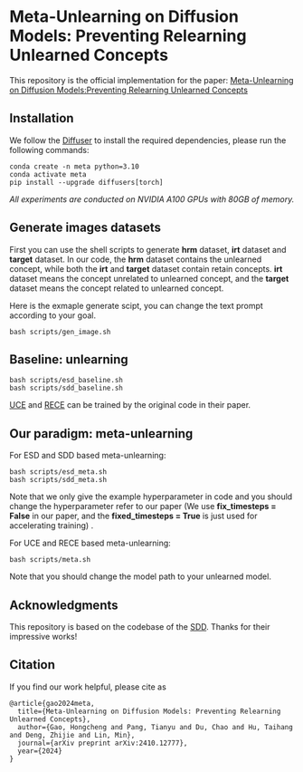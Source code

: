 # Meta-Unlearning on Diffusion Models: Preventing Relearning Unlearned Concepts

This repository is the official implementation for the paper: [Meta-Unlearning on Diffusion Models:Preventing Relearning Unlearned Concepts](https://arxiv.org/abs/2410.12777)

## Installation

We follow the [Diffuser](https://github.com/huggingface/diffusers) to install the required dependencies, please run the following commands:

```shell
conda create -n meta python=3.10
conda activate meta
pip install --upgrade diffusers[torch]
```

*All experiments are conducted on NVIDIA A100 GPUs with 80GB of memory.*

## Generate images datasets
First you can use the shell scripts to generate **hrm** dataset, **irt** dataset and **target** dataset. In our code, the **hrm** dataset contains the unlearned concept, while both the **irt** and **target** dataset contain retain concepts. **irt** dataset means the concept unrelated to unlearned concept, and the **target** dataset means the concept related to unlearned concept. 

Here is the exmaple generate scipt, you can change the text prompt according to your goal.
```shell
bash scripts/gen_image.sh
```

## Baseline: unlearning

```shell
bash scripts/esd_baseline.sh
bash scripts/sdd_baseline.sh
```

[UCE](https://github.com/rohitgandikota/unified-concept-editing) and [RECE](https://github.com/CharlesGong12/RECE) can be trained by the original code in their paper.


## Our paradigm: meta-unlearning

For ESD and SDD based meta-unlearning:

```shell
bash scripts/esd_meta.sh
bash scripts/sdd_meta.sh
```
Note that we only give the example hyperparameter in code and you should change the hyperparameter refer to our paper (We use **fix_timesteps = False** in our paper, and the **fixed_timesteps = True** is just used for accelerating training) .

For UCE and RECE based meta-unlearning:

```shell
bash scripts/meta.sh
```
Note that you should change the model path to your unlearned model.

## Acknowledgments

This repository is based on the codebase of the [SDD](https://github.com/nannullna/safe-diffusion/tree/main). Thanks for their impressive works!

## Citation
If you find our work helpful, please cite as
```
@article{gao2024meta,
  title={Meta-Unlearning on Diffusion Models: Preventing Relearning Unlearned Concepts},
  author={Gao, Hongcheng and Pang, Tianyu and Du, Chao and Hu, Taihang and Deng, Zhijie and Lin, Min},
  journal={arXiv preprint arXiv:2410.12777},
  year={2024}
}
```
